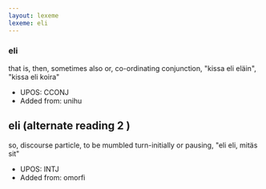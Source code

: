 ```yaml
---
layout: lexeme
lexeme: eli
---
```


###  eli

that is, then, sometimes also or, co-ordinating conjunction, "kissa eli eläin", "kissa eli koira"
* UPOS:  CCONJ
* Added from:  unihu


## eli (alternate reading 2 )

so, discourse particle, to be mumbled turn-initially or pausing, "eli eli, mitäs sit"
* UPOS:  INTJ
* Added from:  omorfi

